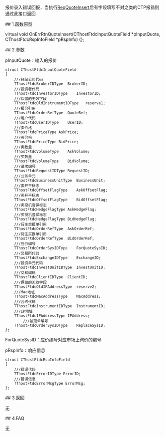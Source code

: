 <p>报价录入错误回报，当执行<a href="../../CTHOSTFTDCTRADERSPI/REQQUOTEINSERT/">ReqQuoteInsert</a>后有字段填写不对之类的CTP报错则通过此接口返回</p>
<span class="anchor" id="f0d6dfe6-ede5-41f8-b32b-70985a379ad1"></span>
## 1.函数原型
<p>virtual void OnErrRtnQuoteInsert(CThostFtdcInputQuoteField *pInputQuote, CThostFtdcRspInfoField *pRspInfo) {};</p>
<span class="anchor" id="91a4c513-688d-4779-9c2c-d5b1e5589f97"></span>
## 2.参数
<p>pInputQuote：输入的报价</p>
<pre><code>struct CThostFtdcInputQuoteField
{
    ///经纪公司代码
    TThostFtdcBrokerIDType  BrokerID;
    ///投资者代码
    TThostFtdcInvestorIDType    InvestorID;
    ///保留的无效字段
    TThostFtdcOldInstrumentIDType   reserve1;
    ///报价引用
    TThostFtdcOrderRefType  QuoteRef;
    ///用户代码
    TThostFtdcUserIDType    UserID;
    ///卖价格
    TThostFtdcPriceType AskPrice;
    ///买价格
    TThostFtdcPriceType BidPrice;
    ///卖数量
    TThostFtdcVolumeType    AskVolume;
    ///买数量
    TThostFtdcVolumeType    BidVolume;
    ///请求编号
    TThostFtdcRequestIDType RequestID;
    ///业务单元
    TThostFtdcBusinessUnitType  BusinessUnit;
    ///卖开平标志
    TThostFtdcOffsetFlagType    AskOffsetFlag;
    ///买开平标志
    TThostFtdcOffsetFlagType    BidOffsetFlag;
    ///卖投机套保标志
    TThostFtdcHedgeFlagType AskHedgeFlag;
    ///买投机套保标志
    TThostFtdcHedgeFlagType BidHedgeFlag;
    ///衍生卖报单引用
    TThostFtdcOrderRefType  AskOrderRef;
    ///衍生买报单引用
    TThostFtdcOrderRefType  BidOrderRef;
    ///应价编号
    TThostFtdcOrderSysIDType    ForQuoteSysID;
    ///交易所代码
    TThostFtdcExchangeIDType    ExchangeID;
    ///投资单元代码
    TThostFtdcInvestUnitIDType  InvestUnitID;
    ///交易编码
    TThostFtdcClientIDType  ClientID;
    ///保留的无效字段
    TThostFtdcOldIPAddressType  reserve2;
    ///Mac地址
    TThostFtdcMacAddressType    MacAddress;
    ///合约代码
    TThostFtdcInstrumentIDType  InstrumentID;
    ///IP地址
    TThostFtdcIPAddressType IPAddress;
        ///被顶单编号
    TThostFtdcOrderSysIDType    ReplaceSysID;
};
</code></pre>
<p>ForQuoteSysID：应价编号对应市场上询价的编号</p>
<p>pRspInfo：响应信息</p>
<pre><code>struct CThostFtdcRspInfoField
{
    ///错误代码
    TThostFtdcErrorIDType ErrorID;
    ///错误信息
    TThostFtdcErrorMsgType ErrorMsg;
};
</code></pre>
<span class="anchor" id="e87f2b46-09af-45e5-a633-ff54760c088a"></span>
## 3.返回
<p>无</p>
<span class="anchor" id="787399c8-5127-49c2-9e20-5f16a2dc4df6"></span>
## 4.FAQ
<p>无</p>
